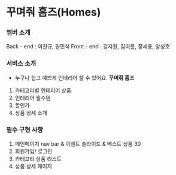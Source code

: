 # 꾸며줘 홈즈(Homes)

### 멤버 소개

Back - end : 이찬규, 권민석
Front - end : 강지원, 김여름, 장세용, 양성호

### 서비스 소개

- 누구나 쉽고 예쁘게 인테리어 할 수 있어요. <strong>꾸며줘 홈즈</strong>

1. 카테고리별 인테리어 상품
2. 인테리어 필수템
3. 할인가
4. 상품 상세 소개

### 필수 구현 사항

1. 메인페이지 nav bar & 이벤트 슬라이드 & 베스트 상품 30
2. 회원가입/ 로그인
3. 카테고리 상품 리스트
4. 상품 상세 페이지
